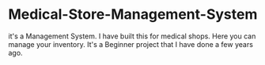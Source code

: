 # Medical-Store-Management-System
it's a Management System. I have built this for medical shops. Here you can manage your inventory. It's a Beginner project that I have done a few years ago.
